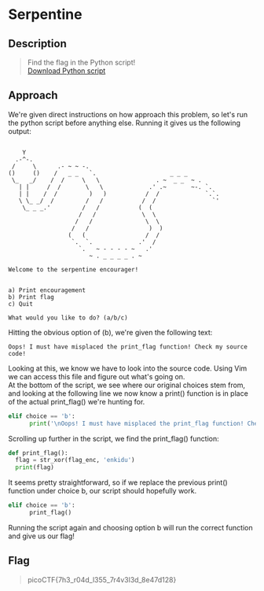 # Serpentine
## Description
> Find the flag in the Python script!<br>
> [Download Python script](https://artifacts.picoctf.net/c/95/serpentine.py)

## Approach
We're given direct instructions on how approach this problem, so let's run the python script before anything else. Running it gives us the following output:
```

    Y
  .-^-.
 /     \      .- ~ ~ -.
()     ()    /   _ _   `.                     _ _ _
 \_   _/    /  /     \   \                . ~  _ _  ~ .
   | |     /  /       \   \             .' .~       ~-. `.
   | |    /  /         )   )           /  /             `.`.
   \ \_ _/  /         /   /           /  /                `'
    \_ _ _.'         /   /           (  (
                    /   /             \  \
                   /   /               \  \
                  /   /                 )  )
                 (   (                 /  /
                  `.  `.             .'  /
                    `.   ~ - - - - ~   .'
                       ~ . _ _ _ _ . ~

Welcome to the serpentine encourager!


a) Print encouragement
b) Print flag
c) Quit

What would you like to do? (a/b/c)
```
Hitting the obvious option of (b), we're given the following text:
```
Oops! I must have misplaced the print_flag function! Check my source code!
```
Looking at this, we know we have to look into the source code. Using Vim we can access this file and figure out what's going on.<br>
At the bottom of the script, we see where our original choices stem from, and looking at the following line we now know a print() function is in place of the actual print_flag() we're hunting for.
```python
elif choice == 'b':
      print('\nOops! I must have misplaced the print_flag function! Check my source code!\n\n')
```
Scrolling up further in the script, we find the print_flag() function:
```python
def print_flag():
  flag = str_xor(flag_enc, 'enkidu')
  print(flag)
```
It seems pretty straightforward, so if we replace the previous print() function under choice b, our script should hopefully work.
```python
elif choice == 'b':
      print_flag()
```
Running the script again and choosing option b will run the correct function and give us our flag!

## Flag
> picoCTF{7h3_r04d_l355_7r4v3l3d_8e47d128}
